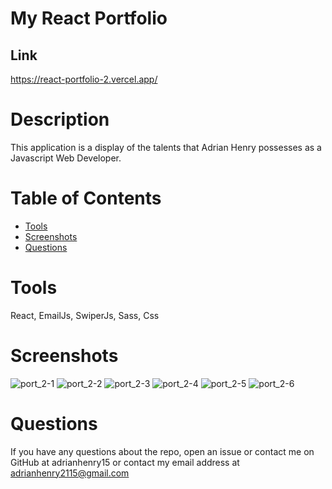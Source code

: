 # My React Portfolio

## Link

https://react-portfolio-2.vercel.app/

# Description
This application is a display of the talents that Adrian Henry possesses as a Javascript Web Developer.
 # Table of Contents
* [Tools](#tools)
* [Screenshots](#screenshots)
* [Questions](#questions)
# Tools
React, EmailJs, SwiperJs, Sass, Css

# Screenshots

![port_2-1](https://user-images.githubusercontent.com/95331448/163729627-322dde49-4d89-423f-87b6-738beabb068b.png)
![port_2-2](https://user-images.githubusercontent.com/95331448/163729628-e02d5523-cf4d-49de-b205-a80d3ff384db.png)
![port_2-3](https://user-images.githubusercontent.com/95331448/163729629-10b59037-00ce-4c7c-ae3b-57b0ef58d347.png)
![port_2-4](https://user-images.githubusercontent.com/95331448/163729631-502e152c-cb10-4ef2-98b3-527919005c83.png)
![port_2-5](https://user-images.githubusercontent.com/95331448/163729632-38f6e46d-97c0-4ec8-96ac-9971cfda222e.png)
![port_2-6](https://user-images.githubusercontent.com/95331448/163729634-268c083e-c965-4d4b-8fc8-6e53ca86208e.png)

# Questions
If you have any questions about the repo, open an issue or contact me on GitHub at adrianhenry15 or contact my email address at adrianhenry2115@gmail.com
